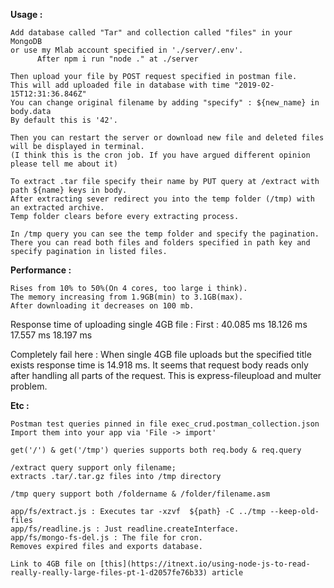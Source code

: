 __Usage :__

    Add database called "Tar" and collection called "files" in your MongoDB 
    or use my Mlab account specified in './server/.env'.
          After npm i run "node ." at ./server

    Then upload your file by POST request specified in postman file.
    This will add uploaded file in database with time "2019-02-15T12:31:36.846Z"
    You can change original filename by adding "specify" : ${new_name} in body.data
    By default this is '42'.

    Then you can restart the server or download new file and deleted files will be displayed in terminal.
    (I think this is the cron job. If you have argued different opinion please tell me about it)

    To extract .tar file specify their name by PUT query at /extract with path ${name} keys in body.
    After extracting sever redirect you into the temp folder (/tmp) with an extracted archive.
    Temp folder clears before every extracting process.

    In /tmp query you can see the temp folder and specify the pagination.
    There you can read both files and folders specified in path key and specify pagination in listed files.



__Performance :__

    Rises from 10% to 50%(On 4 cores, too large i think). 
    The memory increasing from 1.9GB(min) to 3.1GB(max). 
    After downloading it decreases on 100 mb.

  Response time of uploading single 4GB file :
    First : 40.085 ms
            18.126 ms
            17.557 ms
            18.197 ms 

  Completely fail here : 
    When single 4GB file uploads but the specified title exists
    response time is 14.918 ms.
    It seems that request body reads only after handling all 
    parts of the request. This is express-fileupload and multer problem.



__Etc :__

    Postman test queries pinned in file exec_crud.postman_collection.json
    Import them into your app via 'File -> import'

    get('/') & get('/tmp') queries supports both req.body & req.query

    /extract query support only filename; 
    extracts .tar/.tar.gz files into /tmp directory

    /tmp query support both /foldername & /folder/filename.asm

    app/fs/extract.js : Executes tar -xzvf  ${path} -C ../tmp --keep-old-files
    app/fs/readline.js : Just readline.createInterface.
    app/fs/mongo-fs-del.js : The file for cron.
    Removes expired files and exports database.

    Link to 4GB file on [this](https://itnext.io/using-node-js-to-read-really-really-large-files-pt-1-d2057fe76b33) article


